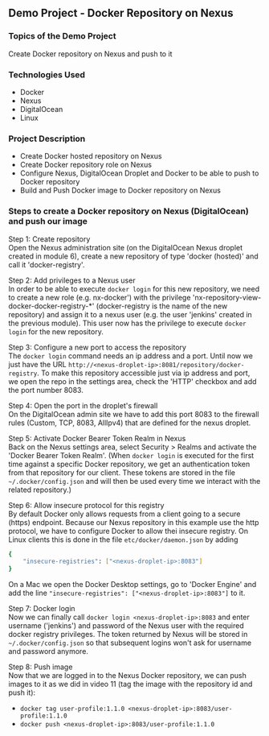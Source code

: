 ## Demo Project - Docker Repository on Nexus

### Topics of the Demo Project
Create Docker repository on Nexus and push to it

### Technologies Used
- Docker
- Nexus
- DigitalOcean
- Linux

### Project Description
- Create Docker hosted repository on Nexus
- Create Docker repository role on Nexus
- Configure Nexus, DigitalOcean Droplet and Docker to be able to push to Docker repository
- Build and Push Docker image to Docker repository on Nexus

### Steps to create a Docker repository on Nexus (DigitalOcean) and push our image
Step 1: Create repository\
Open the Nexus administration site (on the DigitalOcean Nexus droplet created in module 6), create a new repository of type 'docker (hosted)' and call it 'docker-registry'.

Step 2: Add privileges to a Nexus user\
In order to be able to execute `docker login` for this new repository, we need to create a new role (e.g. nx-docker') with the privilege 'nx-repository-view-docker-docker-registry-*' (docker-registry is the name of the new repository) and assign it to a nexus user (e.g. the user 'jenkins' created in the previous module). This user now has the privilege to execute `docker login` for the new repository.

Step 3: Configure a new port to access the repository\
The `docker login` command needs an ip address and a port. Until now we just have the URL `http://<nexus-droplet-ip>:8081/repository/docker-registry`. To make this repository accessible just via ip address and port, we open the repo in the settings area, check the 'HTTP' checkbox and add the port number 8083.

Step 4: Open the port in the droplet's firewall\
On the DigitalOcean admin site we have to add this port 8083 to the firewall rules (Custom, TCP, 8083, AllIpv4) that are defined for the nexus droplet.

Step 5: Activate Docker Bearer Token Realm in Nexus\
Back on the Nexus settings area, select Security > Realms and activate the 'Docker Bearer Token Realm'. (When `docker login` is executed for the first time against a specific Docker repository, we get an authentication token from that repository for our client. These tokens are stored in the file `~/.docker/config.json` and will then be used every time we interact with the related repository.)

Step 6: Allow insecure protocol for this registry\
By default Docker only allows requests from a client going to a secure (https) endpoint. Because our Nexus repository in this example use the http protocol, we have to configure Docker to allow thei insecure registry. On Linux clients this is done in the file `etc/docker/daemon.json` by adding
```sh
{
    "insecure-registries": ["<nexus-droplet-ip>:8083"]
}
```
On a Mac we open the Docker Desktop settings, go to 'Docker Engine' and add the line `"insecure-registries": ["<nexus-droplet-ip>:8083"]` to it.

Step 7: Docker login\
Now we can finally call `docker login <nexus-droplet-ip>:8083` and enter username ('jenkins') and password of the Nexus user with the required docker registry privileges. The token returned by Nexus will be stored in `~/.docker/config.json` so that subsequent logins won't ask for username and password anymore.

Step 8: Push image\
Now that we are logged in to the Nexus Docker repository, we can push images to it as we did in video 11 (tag the image with the repository id and push it):
- `docker tag user-profile:1.1.0 <nexus-droplet-ip>:8083/user-profile:1.1.0`
- `docker push <nexus-droplet-ip>:8083/user-profile:1.1.0`